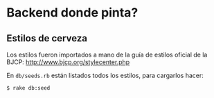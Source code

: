 # Backend donde pinta?

## Estilos de cerveza

Los estilos fueron importados a mano de la guía de estilos oficial de la BJCP:
http://www.bjcp.org/stylecenter.php

En `db/seeds.rb` están listados todos los estilos, para cargarlos hacer:

```
$ rake db:seed
```
